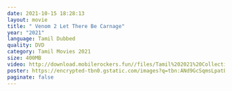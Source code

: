 ```yaml
---
date: 2021-10-15 18:28:13
layout: movie
title: " Venom 2 Let There Be Carnage"
year: "2021"
language: Tamil Dubbed
quality: DVD
category: Tamil Movies 2021
size: 400MB
video: http://download.mobilerockers.fun//files/Tamil%202021%20Collection/Venom%202%20Let%20There%20Be%20Carnage%20(2021)/Venom%202%20Let%20There%20Be%20Carnage%20(2021)%20Full%20Movies/Venom%202%20Let%20There%20Be%20Carnage%20(2021)%20DVDRip/Venom%202%20Let%20There%20Be%20Carnage%20(2021)%20DVDRip%20Single%20Part.mp4
poster: https://encrypted-tbn0.gstatic.com/images?q=tbn:ANd9GcSqmsLpatLq4yMg2TzvgnP3VlTJdZkn_nqJIA&usqp=CAU
paginate: false
---
```

